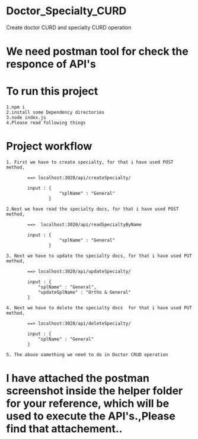 # Doctor_Specialty_CURD
Create doctor CURD and specialty CURD operation

# We need postman tool for check the responce of API's

# To run this project
    1.npm i
    2.install some Dependency directories
    3.node index.js
    4.Please read following things

# Project workflow

    1. First we have to create specialty, for that i have used POST method,

            ==> localhost:3020/api/createSpecialty/

            input : {
                        "splName" : "General"
                    }

    2.Next we have read the specialty docs, for that i have used POST method,

            ==>  localhost:3020/api/readSpecialtyByName

            input : {
                        "splName" : "General"
                    }

    3. Next we have to update the specialty docs, for that i have used PUT method,

            ==> localhost:3020/api/updateSpecialty/

            input : {
                "splName" : "General",
                "updateSplName" : "Ortho & General"
            }

    4. Next we have to delete the specialty docs  for that i have used PUT method,

            ==> localhost:3020/api/deleteSpecialty/

            input : {
                "splName" : "General"
            }

    5. The above samething we need to do in Doctor CRUD operation

# I have attached the postman screenshot inside the helper folder for your reference, which will be used to execute the API's.,Please find that attachement.. 
